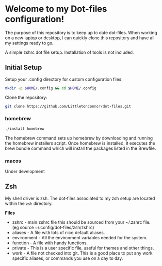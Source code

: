 # Welcome to my Dot-files configuration!

The purpose of this repository is to keep up to date dot-files. When working on a new laptop or desktop, I can quickly clone this repository and have all my settings ready to go.

A simple zshrc dot file setup. Installation of tools is not included.

## Initial Setup

Setup your .config directory for custom configuration files:

```bash
mkdir -p $HOME/.config && cd $HOME/.config
```

Clone the repository:

```bash
git clone https://github.com/Littletonconnor/dot-files.git
```

### homebrew

```bash
./install homebrew
```

The homebrew command sets up homebrew by downloading and running the homebrew installers script. Once homebrew is installed, it executes the brew bundle command which will install the packages listed in the Brewfile.

### macos

Under development

## Zsh

My shell driver is zsh. The dot-files associated to my zsh setup are located within the `zsh` directory.

**Files**

- zshrc - main zshrc file this should be sourced from your ~/.zshrc file. (eg source ~/.config/dot-files/zsh/zshrc)
- aliases - A file with lots of nice default aliases.
- environment - All the environment variables needed for the system.
- function - A file with handy functions.
- private - This is a user specific file, useful for themes and other things.
- work - A file not checked into git. This is a good place to put any work specific aliases, or commands you use on a day to day.
